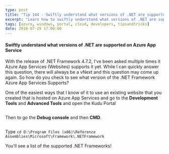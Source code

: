 ```yaml
---
type: post
title: "Tip 144 - Swiftly understand what versions of .NET are supported on Azure App Service"
excerpt: "Learn how to swiftly understand what versions of .NET are supported on Azure App Services"
tags: [azure, windows, portal, cloud, developers, tipsandtricks]
date: 2018-07-29 17:00:00
---
```



#### Swiftly understand what versions of .NET are supported on Azure App Service

With the release of .NET Framework 4.7.2, I've been asked multiple times it Azure App Services (Websites) supports it yet. While I can quickly answer this question, there will always be a vNext and this question may come up again. So how do you check to see what version of the .NET Framework Azure App Services Supports? 

One of the easiest ways that I know of it to use an existing website that you created that is hosted on Azure App Services and go to the **Development Tools** and **Advanced Tools** and open the Kudu Portal

<img :src="$withBase('/files/azureappkudu1.png')">

Then to go the **Debug console** and then **CMD**. 

<img :src="$withBase('/files/azureappkudu2.png')">

Type `cd D:\Program Files (x86)\Reference Assemblies\Microsoft\Framework\.NETFramework` 

You'll see a list of the supported .NET Frameworks! 

<img :src="$withBase('/files/azureappkudu3.png')">

